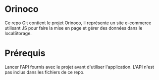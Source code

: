 # Orinoco

Ce repo Git contient le projet Orinoco, il représente un site e-commerce utilisant JS pour faire la mise en page et gérer des données dans le localStorage.

# Prérequis

Lancer l'API fournis avec le projet avant d'utiliser l'application. L'API n'est pas inclus dans les fichiers de ce repo.
